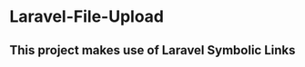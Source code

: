 # Laravel-File-Upload

## This project makes use of Laravel Symbolic Links

``` php artisan storage:link

